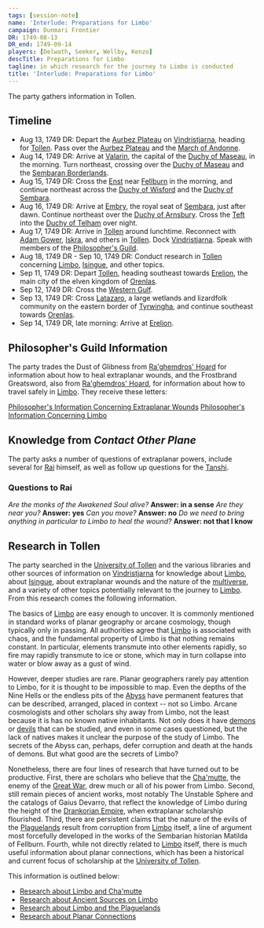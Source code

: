 ```yaml
---
tags: [session-note]
name: 'Interlude: Preparations for Limbo'
campaign: Dunmari Frontier
DR: 1749-08-13
DR_end: 1749-09-14
players: [Delwath, Seeker, Wellby, Kenzo]
descTitle: Preparations for Limbo
tagline: in which research for the journey to Limbo is conducted
title: 'Interlude: Preparations for Limbo'
---
```


The party gathers information in Tollen. 

## Timeline
- Aug 13, 1749 DR: Depart the [Aurbez Plateau](<../../../gazetteer/upper-istaros/aurbez-plateau.md>) on [Vindristjarna](<../../../things/ships/vindristjarna.md>), heading for [Tollen](<../../../gazetteer/greater-sembara/tollen/tollen.md>). Pass over the [Aurbez Plateau](<../../../gazetteer/upper-istaros/aurbez-plateau.md>) and the [March of Andonne](<../../../gazetteer/greater-sembara/duchy-of-maseau/march-of-andonne.md>).
- Aug 14, 1749 DR: Arrive at [Valarin](<../../../gazetteer/greater-sembara/duchy-of-maseau/valarin.md>), the  capital of the [Duchy of Maseau](<../../../gazetteer/greater-sembara/duchy-of-maseau/duchy-of-maseau.md>), in the morning. Turn northeast, crossing over the [Duchy of Maseau](<../../../gazetteer/greater-sembara/duchy-of-maseau/duchy-of-maseau.md>) and the [Sembaran Borderlands](<../../../gazetteer/greater-sembara/sembara/borderlands/borderlands.md>). 
- Aug 15, 1749 DR: Cross the [Enst](<../../../gazetteer/greater-sembara/rivers/wistel-enst-watershed/enst.md>) near [Fellburn](<../../../gazetteer/greater-sembara/sembara/heartlands/fellburn.md>) in the morning, and continue northeast across the [Duchy of Wisford](<../../../gazetteer/greater-sembara/sembara/heartlands/duchy-of-wisford.md>) and the [Duchy of Sembara](<../../../gazetteer/greater-sembara/sembara/heartlands/duchy-of-sembara.md>). 
- Aug 16, 1749 DR: Arrive at [Embry](<../../../gazetteer/greater-sembara/sembara/heartlands/embry.md>), the royal seat of [Sembara](<../../../gazetteer/greater-sembara/sembara/sembara.md>), just after dawn. Continue northeast over the [Duchy of Arnsbury](<../../../gazetteer/greater-sembara/sembara/heartlands/duchy-of-arnsbury.md>). Cross the [Teft](<../../../gazetteer/greater-sembara/rivers/teft.md>) into the [Duchy of Telham](<../../../gazetteer/greater-sembara/sembara/northlands/duchy-of-telham.md>) over night. 
- Aug 17, 1749 DR: Arrive in [Tollen](<../../../gazetteer/greater-sembara/tollen/tollen.md>) around lunchtime. Reconnect with [Adam Gower](<../../../people/tollenders/adam-gower.md>), [Iskra](<../../../people/skaer/iskra.md>), and others in [Tollen](<../../../gazetteer/greater-sembara/tollen/tollen.md>). Dock [Vindristjarna](<../../../things/ships/vindristjarna.md>). Speak with members of the [Philosopher's Guild](<../../../groups/tollen-guilds/ancient-and-honorable-guild-of-philosophers.md>). 
- Aug 18, 1749 DR - Sep 10, 1749 DR: Conduct research in [Tollen](<../../../gazetteer/greater-sembara/tollen/tollen.md>) concerning [Limbo](<../../../cosmology/spiritual-realms/limbo.md>), [Isingue](<../../../gazetteer/upper-istaros/isingue.md>), and other topics. 
- Sep 11, 1749 DR: Depart [Tollen](<../../../gazetteer/greater-sembara/tollen/tollen.md>), heading southeast towards [Erelion](<../../../gazetteer/upper-istaros/orenlas/erelion.md>), the main city of the elven kingdom of [Orenlas](<../../../gazetteer/upper-istaros/orenlas/orenlas.md>). 
- Sep 12, 1749 DR: Cross the [Western Gulf](<../../../gazetteer/greater-sembara/western-gulf.md>).
- Sep 13, 1749 DR: Cross [Latazaro](<../../../gazetteer/greater-sembara/latazaro.md>), a large wetlands and lizardfolk community on the eastern border of [Tyrwingha](<../../../gazetteer/greater-sembara/tyrwingha/tyrwingha.md>), and continue southeast towards [Orenlas](<../../../gazetteer/upper-istaros/orenlas/orenlas.md>).
- Sep 14, 1749 DR, late morning: Arrive at [Erelion](<../../../gazetteer/upper-istaros/orenlas/erelion.md>).

## Philosopher's Guild Information

The party trades the Dust of Glibness from [Ra'ghemdros' Hoard](<../hoards/ra-ghemdros-hoard.md>) for information about how to heal extraplanar wounds, and the Frostbrand Greatsword, also from [Ra'ghemdros' Hoard](<../hoards/ra-ghemdros-hoard.md>), for information about how to travel safely in [Limbo](<../../../cosmology/spiritual-realms/limbo.md>). They receive these letters:

[Philosopher's Information Concerning Extraplanar Wounds](<../letters-and-notes/philosopher-s-information-concerning-extraplanar-wounds.md>)
[Philosopher's Information Concerning Limbo](<../letters-and-notes/philosopher-s-information-concerning-limbo.md>)

## Knowledge from *Contact Other Plane*

The party asks a number of questions of extraplanar powers, include several for [Rai](<../../../people/pcs/great-war/rai.md>) himself, as well as follow up questions for the [Tanshi](<../../../gods-and-religions/gods/tanshi/tanshi.md>). 
### Questions to Rai
*Are the monks of the Awakened Soul alive?* **Answer: in a sense**
*Are they near you?* **Answer: yes**
*Can you move?* **Answer: no**
*Do we need to bring anything in particular to Limbo to heal the wound?* **Answer: not that I know**

## Research in Tollen

The party searched in the [University of Tollen](<../../../gazetteer/greater-sembara/tollen/university-of-tollen.md>) and the various libraries and other sources of information on [Vindristjarna](<../../../things/ships/vindristjarna.md>) for knowledge about [Limbo](<../../../cosmology/spiritual-realms/limbo.md>), about [Isingue](<../../../gazetteer/upper-istaros/isingue.md>), about extraplanar wounds and the nature of the [multiverse](<../../../cosmology/multiverse.md>), and a variety of other topics potentially relevant to the journey to [Limbo](<../../../cosmology/spiritual-realms/limbo.md>). From this research comes the following information.

The basics of [Limbo](<../../../cosmology/spiritual-realms/limbo.md>) are easy enough to uncover. It is commonly mentioned in standard works of planar geography or arcane cosmology, though typically only in passing. All authorities agree that [Limbo](<../../../cosmology/spiritual-realms/limbo.md>) is associated with chaos, and the fundamental property of Limbo is that nothing remains constant. In particular, elements transmute into other elements rapidly, so fire may rapidly transmute to ice or stone, which may in turn collapse into water or blow away as a gust of wind. 

However, deeper studies are rare. Planar geographers rarely pay attention to Limbo, for it is thought to be impossible to map. Even the depths of the Nine Hells or the endless pits of the [Abyss](<../../../cosmology/spiritual-realms/abyss.md>) have permanent features that can be described, arranged, placed in context -- not so Limbo. Arcane cosmologists and other scholars shy away from Limbo, not the least because it is has no known native inhabitants. Not only does it have [demons](<../../../species/extraplanar/demons.md>) or [devils](<../../../species/extraplanar/devils.md>) that can be studied, and even in some cases questioned, but the lack of natives makes it unclear the purpose of the study of Limbo. The secrets of the Abyss can, perhaps, defer corruption and death at the hands of demons. But what good are the secrets of Limbo?

Nonetheless, there are four lines of research that have turned out to be productive. First, there are scholars who believe that the [Cha'mutte](<../../../people/extraplanar-powers/cha-mutte.md>), the enemy of the [Great War](<../../../events/1500s/great-war.md>), drew much or all of his power from Limbo. Second, still remain pieces of ancient works, most notably The Unstable Sphere and the catalogs of Gaius Devarro, that reflect the knowledge of Limbo during the height of the [Drankorian Empire](<../../../history/drankorian-era/drankorian-empire.md>), when extraplanar scholarship flourished. Third, there are persistent claims that the nature of the evils of the [Plaguelands](<../../../gazetteer/upper-istaros/plaguelands.md>) result from corruption from [Limbo](<../../../cosmology/spiritual-realms/limbo.md>) itself, a line of argument most forcefully developed in the works of the Sembarian historian Matilda of Fellburn. Fourth, while not directly related to [Limbo](<../../../cosmology/spiritual-realms/limbo.md>) itself, there is much useful information about planar connections, which has been a historical and current focus of scholarship at the [University of Tollen](<../../../gazetteer/greater-sembara/tollen/university-of-tollen.md>). 

This information is outlined below:
- [Research about Limbo and Cha'mutte](<../letters-and-notes/research-about-limbo-and-cha-mutte.md>)
- [Research about Ancient Sources on Limbo](<../letters-and-notes/research-about-ancient-sources-on-limbo.md>)
- [Research about Limbo and the Plaguelands](<../letters-and-notes/research-about-limbo-and-the-plaguelands.md>)
- [Research about Planar Connections](<../letters-and-notes/research-about-planar-connections.md>)

